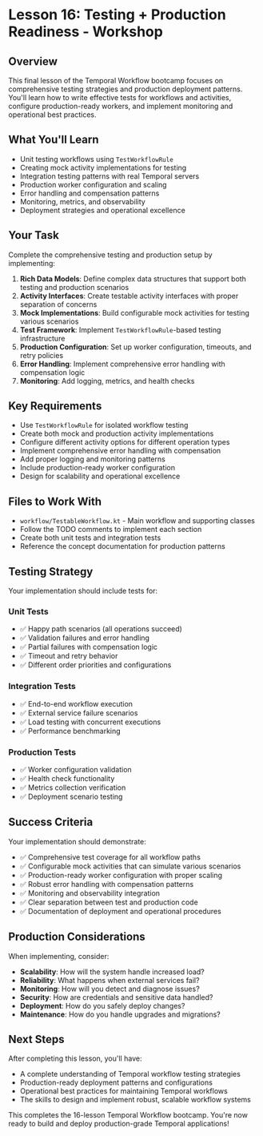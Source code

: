 # Lesson 16: Testing + Production Readiness - Workshop

## Overview

This final lesson of the Temporal Workflow bootcamp focuses on comprehensive testing strategies and production deployment patterns. You'll learn how to write effective tests for workflows and activities, configure production-ready workers, and implement monitoring and operational best practices.

## What You'll Learn

- Unit testing workflows using `TestWorkflowRule`
- Creating mock activity implementations for testing
- Integration testing patterns with real Temporal servers
- Production worker configuration and scaling
- Error handling and compensation patterns
- Monitoring, metrics, and observability
- Deployment strategies and operational excellence

## Your Task

Complete the comprehensive testing and production setup by implementing:

1. **Rich Data Models**: Define complex data structures that support both testing and production scenarios
2. **Activity Interfaces**: Create testable activity interfaces with proper separation of concerns
3. **Mock Implementations**: Build configurable mock activities for testing various scenarios
4. **Test Framework**: Implement `TestWorkflowRule`-based testing infrastructure
5. **Production Configuration**: Set up worker configuration, timeouts, and retry policies
6. **Error Handling**: Implement comprehensive error handling with compensation logic
7. **Monitoring**: Add logging, metrics, and health checks

## Key Requirements

- Use `TestWorkflowRule` for isolated workflow testing
- Create both mock and production activity implementations
- Configure different activity options for different operation types
- Implement comprehensive error handling with compensation
- Add proper logging and monitoring patterns
- Include production-ready worker configuration
- Design for scalability and operational excellence

## Files to Work With

- `workflow/TestableWorkflow.kt` - Main workflow and supporting classes
- Follow the TODO comments to implement each section
- Create both unit tests and integration tests
- Reference the concept documentation for production patterns

## Testing Strategy

Your implementation should include tests for:

### **Unit Tests**
- ✅ Happy path scenarios (all operations succeed)
- ✅ Validation failures and error handling
- ✅ Partial failures with compensation logic
- ✅ Timeout and retry behavior
- ✅ Different order priorities and configurations

### **Integration Tests**
- ✅ End-to-end workflow execution
- ✅ External service failure scenarios
- ✅ Load testing with concurrent executions
- ✅ Performance benchmarking

### **Production Tests**
- ✅ Worker configuration validation
- ✅ Health check functionality
- ✅ Metrics collection verification
- ✅ Deployment scenario testing

## Success Criteria

Your implementation should demonstrate:

- ✅ Comprehensive test coverage for all workflow paths
- ✅ Configurable mock activities that can simulate various scenarios
- ✅ Production-ready worker configuration with proper scaling
- ✅ Robust error handling with compensation patterns
- ✅ Monitoring and observability integration
- ✅ Clear separation between test and production code
- ✅ Documentation of deployment and operational procedures

## Production Considerations

When implementing, consider:

- **Scalability**: How will the system handle increased load?
- **Reliability**: What happens when external services fail?
- **Monitoring**: How will you detect and diagnose issues?
- **Security**: How are credentials and sensitive data handled?
- **Deployment**: How do you safely deploy changes?
- **Maintenance**: How do you handle upgrades and migrations?

## Next Steps

After completing this lesson, you'll have:
- A complete understanding of Temporal workflow testing strategies
- Production-ready deployment patterns and configurations
- Operational best practices for maintaining Temporal workflows
- The skills to design and implement robust, scalable workflow systems

This completes the 16-lesson Temporal Workflow bootcamp. You're now ready to build and deploy production-grade Temporal applications! 